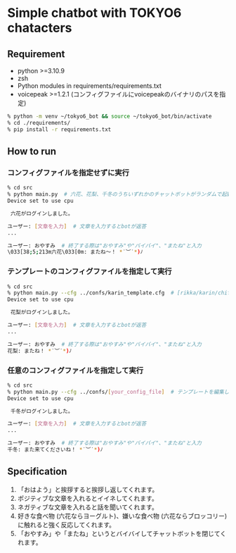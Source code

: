 # Simple chatbot with TOKYO6 chatacters

## Requirement

- python >=3.10.9
- zsh
- Python modules in requirements/requirements.txt
- voicepeak >=1.2.1 (コンフィグファイルにvoicepeakのバイナリのパスを指定)

```sh
% python -m venv ~/tokyo6_bot && source ~/tokyo6_bot/bin/activate
% cd ./requirements/
% pip install -r requirements.txt
```


## How to run

### コンフィグファイルを指定せずに実行

```sh
% cd src
% python main.py  # 六花、花梨、千冬のうちいずれかのチャットボットがランダムで起動
Device set to use cpu

 六花がログインしました。

ユーザー: [文章を入力]  # 文章を入力するとbotが返答
...

ユーザー: おやすみ  # 終了する際は"おやすみ"や"バイバイ"、"またね"と入力
\033[38;5;213m六花\033[0m: またね〜！ *˙︶˙*)ﾉ

```


### テンプレートのコンフィグファイルを指定して実行

```sh
% cd src
% python main.py --cfg ../confs/karin_template.cfg  # [rikka/karin/chifuyu]_template.cfgのうちいずれかを指定
Device set to use cpu

 花梨がログインしました。

ユーザー: [文章を入力]  # 文章を入力するとbotが返答
...

ユーザー: おやすみ  # 終了する際は"おやすみ"や"バイバイ"、"またね"と入力
花梨: またね！ *˙︶˙*)ﾉ

```


### 任意のコンフィグファイルを指定して実行

```sh
% cd src
% python main.py --cfg ../confs/[your_config_file]  # テンプレートを編集して自由にカスタマイズ
Device set to use cpu

 千冬がログインしました。

ユーザー: [文章を入力]  # 文章を入力するとbotが返答
...

ユーザー: おやすみ  # 終了する際は"おやすみ"や"バイバイ"、"またね"と入力
千冬: また来てくださいね！ *˙︶˙*)ﾉ

```


## Specification

1. 「おはよう」と挨拶すると挨拶し返してくれます。
2. ポジティブな文章を入れるとイイネしてくれます。
3. ネガティブな文章を入れると話を聞いてくれます。
4. 好きな食べ物 (六花ならヨーグルト)、嫌いな食べ物 (六花ならブロッコリー)に触れると強く反応してくれます。
5. 「おやすみ」や「またね」というとバイバイしてチャットボットを閉じてくれます。


